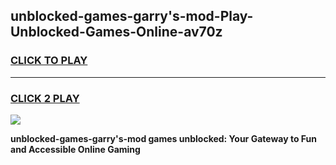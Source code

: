 
## unblocked-games-garry's-mod-Play-Unblocked-Games-Online-av70z
<h3>
<a href="https://premium76.site?title=unblocked-games-garry's-mod&ref=25A">CLICK TO PLAY</a></h3>
<hr>

<h3>
<a href="https://premium76.site?title=unblocked-games-garry's-mod&ref=25A">CLICK 2 PLAY</a>
  
</h3>

<a href="https://premium76.site?title=unblocked-games-garry's-mod&ref=25A"><img src="https://clearcache.store/games.png"></a>


**unblocked-games-garry's-mod games unblocked: Your Gateway to Fun and Accessible Online Gaming**
